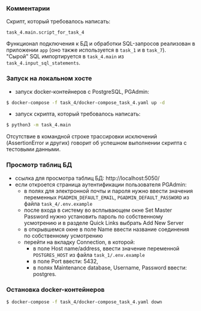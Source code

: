 ### Комментарии
Скрипт, который требовалось написать:

`task_4.main.script_for_task_4`

Функционал подключения к БД и обработки SQL-запросов реализован в приложении `app` 
(оно также используется в `task_1` и в `task_7`).\
"Сырой" SQL импортируется в `task_4.main` из `task_4.input_sql_statements`.
### Запуск на локальном хосте
- запуск docker-контейнеров с PostgreSQL, PGAdmin:
```bash
$ docker-compose -f task_4/docker-compose_task_4.yaml up -d
```
- запуск скрипта, который требовалось написать:
```bash
$ python3 -m task_4.main
```
Отсутствие в командной строке трассировки исключений (AssertionError и других)
говорит об успешном выполнении скрипта с тестовыми данными.
### Просмотр таблиц БД

- ссылка для просмотра таблиц БД: http://localhost:5050/
- если откроется страница аутентификации пользователя PGAdmin:
  - в полях для электронной почты и пароля нужно ввести значения переменных 
  ```PGADMIN_DEFAULT_EMAIL```, ```PGADMIN_DEFAULT_PASSWORD``` из файла ```task_4/.env.example```
  - после входа в систему во всплывающем окне Set Master Password нужно установить пароль по 
  собственному усмотрению и в разделе Quick Links выбрать Add New Server
  - в открывшемся окне в поле Name ввести название соединения по собственному усмотрению
  - перейти на вкладку Connection, в которой:
    - в поле Host name/address, ввести значение переменной ```POSTGRES_HOST``` из файла 
    ```task_1/.env.example```
    - в поле Port ввести: 5432,
    - в полях Maintenance database, Username, Password ввести: postgres.
### Остановка docker-контейнеров
```bash
$ docker-compose -f task_4/docker-compose_task_4.yaml down
```